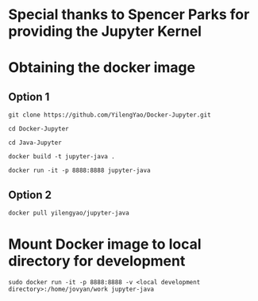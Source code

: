 # Special thanks to Spencer Parks for providing the Jupyter Kernel


# Obtaining the docker image

## Option 1

```git clone https://github.com/YilengYao/Docker-Jupyter.git```

```cd Docker-Jupyter```

```cd Java-Jupyter```

```docker build -t jupyter-java .```

```docker run -it -p 8888:8888 jupyter-java```

## Option 2

```docker pull yilengyao/jupyter-java```

# Mount Docker image to local directory for development

```sudo docker run -it -p 8888:8888 -v <local development directory>:/home/jovyan/work jupyter-java```
